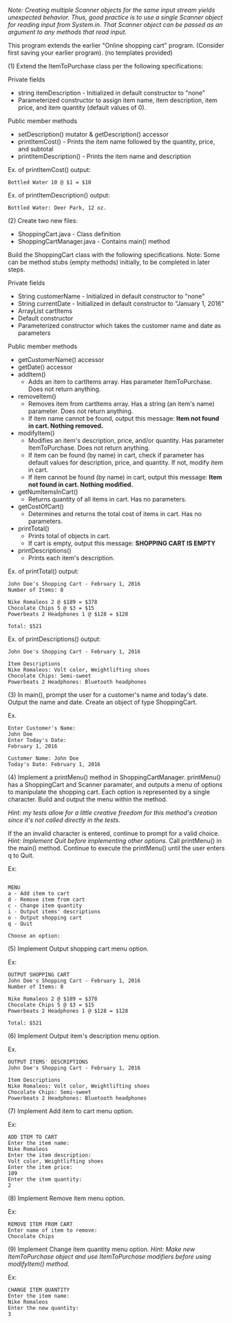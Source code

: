 *Note: Creating multiple Scanner objects for the same input stream yields unexpected behavior. Thus, good practice is to use a single Scanner object for reading input from System.in. That Scanner object can be passed as an argument to any methods that read input.*


This program extends the earlier "Online shopping cart" program. (Consider first saving your earlier program). (no templates provided)

(1) Extend the ItemToPurchase class per the following specifications:

Private fields
* string itemDescription - Initialized in default constructor to "none"
* Parameterized constructor to assign item name, item description, item price, and item quantity (default values of 0).


Public member methods
* setDescription() mutator & getDescription() accessor
* printItemCost() - Prints the item name followed by the quantity, price, and subtotal
* printItemDescription() - Prints the item name and description

Ex. of printItemCost() output:
```
Bottled Water 10 @ $1 = $10
```
Ex. of printItemDescription() output:
```
Bottled Water: Deer Park, 12 oz.
```
(2) Create two new files:

* ShoppingCart.java - Class definition
* ShoppingCartManager.java - Contains main() method

Build the ShoppingCart class with the following specifications. Note: Some can be method stubs (empty methods) initially, to be completed in later steps.

Private fields
* String customerName - Initialized in default constructor to "none"
* String currentDate - Initialized in default constructor to "January 1, 2016"
* ArrayList cartItems
* Default constructor
* Parameterized constructor which takes the customer name and date as parameters


Public member methods
* getCustomerName() accessor
* getDate() accessor
* addItem()
  * Adds an item to cartItems array. Has parameter ItemToPurchase. Does not return anything.
* removeItem()
  * Removes item from cartItems array. Has a string (an item's name) parameter. Does not return anything.
  * If item name cannot be found, output this message: **Item not found in cart. Nothing removed.**
* modifyItem()
  * Modifies an item's description, price, and/or quantity. Has parameter ItemToPurchase. Does not return anything.
  * If item can be found (by name) in cart, check if parameter has default values for description, price, and quantity. If not, modify item in cart.
  * If item cannot be found (by name) in cart, output this message: **Item not found in cart. Nothing modified.**
* getNumItemsInCart()
  * Returns quantity of all items in cart. Has no parameters.
* getCostOfCart()
  * Determines and returns the total cost of items in cart. Has no parameters.
* printTotal()
  * Prints total of objects in cart.
  * If cart is empty, output this message: **SHOPPING CART IS EMPTY**
* printDescriptions()
  * Prints each item's description.

Ex. of printTotal() output:
```
John Doe's Shopping Cart - February 1, 2016
Number of Items: 8

Nike Romaleos 2 @ $189 = $378
Chocolate Chips 5 @ $3 = $15
Powerbeats 2 Headphones 1 @ $128 = $128

Total: $521
```
Ex. of printDescriptions() output:
```
John Doe's Shopping Cart - February 1, 2016

Item Descriptions
Nike Romaleos: Volt color, Weightlifting shoes
Chocolate Chips: Semi-sweet
Powerbeats 2 Headphones: Bluetooth headphones
```
(3) In main(), prompt the user for a customer's name and today's date. Output the name and date. Create an object of type ShoppingCart.

Ex.
```
Enter Customer's Name:
John Doe
Enter Today's Date:
February 1, 2016

Customer Name: John Doe
Today's Date: February 1, 2016
```
(4) Implement a printMenu() method in ShoppingCartManager. printMenu() has a ShoppingCart and Scanner paramater, and outputs a menu of options to manipulate the shopping cart. Each option is represented by a single character. Build and output the menu within the method.

_Hint: my tests allow for a little creative freedom for this method's creation since it's not called directly in the tests._

If the an invalid character is entered, continue to prompt for a valid choice. *Hint: Implement Quit before implementing other options.* Call printMenu() in the main() method. Continue to execute the printMenu() until the user enters q to Quit.

Ex:
```

MENU
a - Add item to cart
d - Remove item from cart
c - Change item quantity
i - Output items' descriptions
o - Output shopping cart
q - Quit

Choose an option:
```
(5) Implement Output shopping cart menu option.

Ex:
```
OUTPUT SHOPPING CART
John Doe's Shopping Cart - February 1, 2016
Number of Items: 8

Nike Romaleos 2 @ $189 = $378
Chocolate Chips 5 @ $3 = $15
Powerbeats 2 Headphones 1 @ $128 = $128

Total: $521
```
(6) Implement Output item's description menu option.

Ex.
```
OUTPUT ITEMS' DESCRIPTIONS
John Doe's Shopping Cart - February 1, 2016

Item Descriptions
Nike Romaleos: Volt color, Weightlifting shoes
Chocolate Chips: Semi-sweet
Powerbeats 2 Headphones: Bluetooth headphones
```
(7) Implement Add item to cart menu option.

Ex:
```
ADD ITEM TO CART
Enter the item name:
Nike Romaleos
Enter the item description:
Volt color, Weightlifting shoes
Enter the item price:
189
Enter the item quantity:
2
```
(8) Implement Remove item menu option.

Ex:
```
REMOVE ITEM FROM CART
Enter name of item to remove:
Chocolate Chips
```
(9) Implement Change item quantity menu option. *Hint: Make new ItemToPurchase object and use ItemToPurchase modifiers before using modifyItem() method.*

Ex:
```
CHANGE ITEM QUANTITY
Enter the item name:
Nike Romaleos
Enter the new quantity:
3
```
